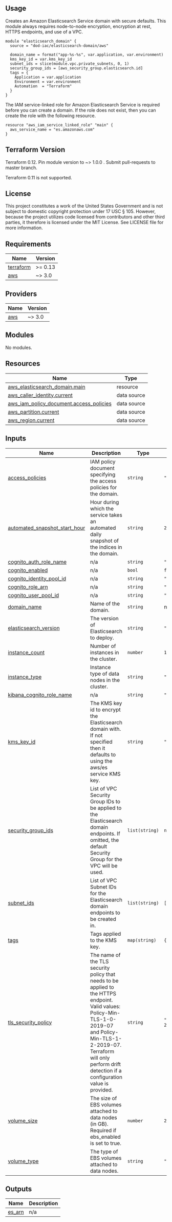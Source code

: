 <!-- BEGINNING OF PRE-COMMIT-TERRAFORM DOCS HOOK -->
## Usage

Creates an Amazon Elasticsearch Service domain with secure defaults.  This module always requires node-to-node encryption, encryption at rest, HTTPS endpoints, and use of a VPC.

```hcl
module "elasticsearch_domain" {
  source = "dod-iac/elasticsearch-domain/aws"

  domain_name = format("app-%s-%s", var.application, var.environment)
  kms_key_id = var.kms_key_id
  subnet_ids = slice(module.vpc.private_subnets, 0, 1)
  security_group_ids = [aws_security_group.elasticsearch.id]
  tags = {
    Application = var.application
    Environment = var.environment
    Automation  = "Terraform"
  }
}
```

The IAM service-linked role for Amazon Elasticsearch Service is required before you can create a domain.  If the role does not exist, then you can create the role with the following resource.

```hcl
resource "aws_iam_service_linked_role" "main" {
  aws_service_name = "es.amazonaws.com"
}
```

## Terraform Version

Terraform 0.12. Pin module version to ~> 1.0.0 . Submit pull-requests to master branch.

Terraform 0.11 is not supported.

## License

This project constitutes a work of the United States Government and is not subject to domestic copyright protection under 17 USC § 105.  However, because the project utilizes code licensed from contributors and other third parties, it therefore is licensed under the MIT License.  See LICENSE file for more information.

## Requirements

| Name | Version |
|------|---------|
| <a name="requirement_terraform"></a> [terraform](#requirement\_terraform) | >= 0.13 |
| <a name="requirement_aws"></a> [aws](#requirement\_aws) | ~> 3.0 |

## Providers

| Name | Version |
|------|---------|
| <a name="provider_aws"></a> [aws](#provider\_aws) | ~> 3.0 |

## Modules

No modules.

## Resources

| Name | Type |
|------|------|
| [aws_elasticsearch_domain.main](https://registry.terraform.io/providers/hashicorp/aws/latest/docs/resources/elasticsearch_domain) | resource |
| [aws_caller_identity.current](https://registry.terraform.io/providers/hashicorp/aws/latest/docs/data-sources/caller_identity) | data source |
| [aws_iam_policy_document.access_policies](https://registry.terraform.io/providers/hashicorp/aws/latest/docs/data-sources/iam_policy_document) | data source |
| [aws_partition.current](https://registry.terraform.io/providers/hashicorp/aws/latest/docs/data-sources/partition) | data source |
| [aws_region.current](https://registry.terraform.io/providers/hashicorp/aws/latest/docs/data-sources/region) | data source |

## Inputs

| Name | Description | Type | Default | Required |
|------|-------------|------|---------|:--------:|
| <a name="input_access_policies"></a> [access\_policies](#input\_access\_policies) | IAM policy document specifying the access policies for the domain. | `string` | `""` | no |
| <a name="input_automated_snapshot_start_hour"></a> [automated\_snapshot\_start\_hour](#input\_automated\_snapshot\_start\_hour) | Hour during which the service takes an automated daily snapshot of the indices in the domain. | `string` | `23` | no |
| <a name="input_cognito_auth_role_name"></a> [cognito\_auth\_role\_name](#input\_cognito\_auth\_role\_name) | n/a | `string` | `""` | no |
| <a name="input_cognito_enabled"></a> [cognito\_enabled](#input\_cognito\_enabled) | n/a | `bool` | `false` | no |
| <a name="input_cognito_identity_pool_id"></a> [cognito\_identity\_pool\_id](#input\_cognito\_identity\_pool\_id) | n/a | `string` | `""` | no |
| <a name="input_cognito_role_arn"></a> [cognito\_role\_arn](#input\_cognito\_role\_arn) | n/a | `string` | `""` | no |
| <a name="input_cognito_user_pool_id"></a> [cognito\_user\_pool\_id](#input\_cognito\_user\_pool\_id) | n/a | `string` | `""` | no |
| <a name="input_domain_name"></a> [domain\_name](#input\_domain\_name) | Name of the domain. | `string` | n/a | yes |
| <a name="input_elasticsearch_version"></a> [elasticsearch\_version](#input\_elasticsearch\_version) | The version of Elasticsearch to deploy. | `string` | `"7.7"` | no |
| <a name="input_instance_count"></a> [instance\_count](#input\_instance\_count) | Number of instances in the cluster. | `number` | `1` | no |
| <a name="input_instance_type"></a> [instance\_type](#input\_instance\_type) | Instance type of data nodes in the cluster. | `string` | `"r5.large.elasticsearch"` | no |
| <a name="input_kibana_cognito_role_name"></a> [kibana\_cognito\_role\_name](#input\_kibana\_cognito\_role\_name) | n/a | `string` | `""` | no |
| <a name="input_kms_key_id"></a> [kms\_key\_id](#input\_kms\_key\_id) | The KMS key id to encrypt the Elasticsearch domain with. If not specified then it defaults to using the aws/es service KMS key. | `string` | `""` | no |
| <a name="input_security_group_ids"></a> [security\_group\_ids](#input\_security\_group\_ids) | List of VPC Security Group IDs to be applied to the Elasticsearch domain endpoints. If omitted, the default Security Group for the VPC will be used. | `list(string)` | `null` | no |
| <a name="input_subnet_ids"></a> [subnet\_ids](#input\_subnet\_ids) | List of VPC Subnet IDs for the Elasticsearch domain endpoints to be created in. | `list(string)` | `[]` | no |
| <a name="input_tags"></a> [tags](#input\_tags) | Tags applied to the KMS key. | `map(string)` | `{}` | no |
| <a name="input_tls_security_policy"></a> [tls\_security\_policy](#input\_tls\_security\_policy) | The name of the TLS security policy that needs to be applied to the HTTPS endpoint. Valid values: Policy-Min-TLS-1-0-2019-07 and Policy-Min-TLS-1-2-2019-07. Terraform will only perform drift detection if a configuration value is provided. | `string` | `"Policy-Min-TLS-1-2-2019-07"` | no |
| <a name="input_volume_size"></a> [volume\_size](#input\_volume\_size) | The size of EBS volumes attached to data nodes (in GB). Required if ebs\_enabled is set to true. | `number` | `20` | no |
| <a name="input_volume_type"></a> [volume\_type](#input\_volume\_type) | The type of EBS volumes attached to data nodes. | `string` | `"gp2"` | no |

## Outputs

| Name | Description |
|------|-------------|
| <a name="output_es_arn"></a> [es\_arn](#output\_es\_arn) | n/a |
<!-- END OF PRE-COMMIT-TERRAFORM DOCS HOOK -->
